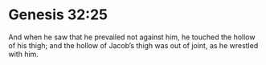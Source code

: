 # Genesis 32:25

And when he saw that he prevailed not against him, he touched the hollow of his thigh; and the hollow of Jacob’s thigh was out of joint, as he wrestled with him.